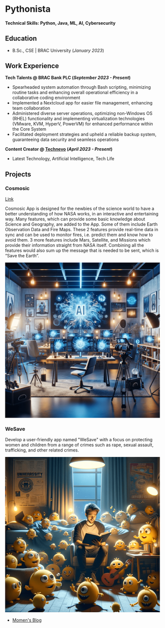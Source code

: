 # Pythonista

#### Technical Skills: Python, Java, ML, AI, Cybersecurity

## Education	 			        		
- B.Sc., CSE | BRAC University (_January 2023_)

## Work Experience
**Tech Talents @ BRAC Bank PLC (_September 2023 - Present_)**
- Spearheaded system automation through Bash scripting, minimizing routine tasks and enhancing overall operational efficiency in a collaborative coding environment
- Implemented a Nextcloud app for easier file management, enhancing team collaboration
- Administered diverse server operations, optimizing non-Windows OS (RHEL) functionality and implementing virtualization technologies (VMware, KVM, HyperV, PowerVM) for enhanced performance within the Core System
- Facilitated deployment strategies and upheld a reliable backup system, guaranteeing data security and seamless operations
  
**Content Creator @ [Technevo](https://youtube.com/@technevo) (_April 2023 - Present_)**
- Latest Technology, Artificial Intelligence, Tech Life

## Projects
### Cosmosic
[Link](https://youtu.be/GlaccJE5QMw)

Cosmosic App is designed for the newbies of the science world to have a better understanding of how NASA works, in an interactive and entertaining way. Many features, which can provide some basic knowledge about Science and Geography, are added to the App. Some of them include Earth Observation Data and Fire Maps. These 2 features provide real-time data in sync and can be used to monitor fires, i.e. predict them and know how to avoid them. 3 more features include Mars, Satellite, and Missions which provide their information straight from NASA itself. Combining all the features would also sum up the message that is needed to be sent, which is “Save the Earth”.

![EEG Band Discovery](/assets/img/design.png)

### WeSave

Develop a user-friendly app named "WeSave" with a focus on protecting women and children from a range of crimes such as rape, sexual assault, trafficking, and other related crimes. 

![Bike Study](/assets/img/design2.png)



- [Momen's Blog](https://medium.com/@momenmian)
